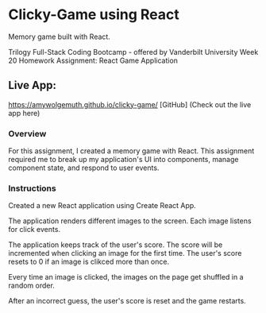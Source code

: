 # Clicky-Game using React
Memory game built with React.

Trilogy Full-Stack Coding Bootcamp - offered by Vanderbilt University
Week 20 Homework Assignment: React Game Application

## Live App:
https://amywolgemuth.github.io/clicky-game/
[GitHub] (Check out the live app here)

### Overview
For this assignment, I created a memory game with React. This assignment required me to break up my application's UI into components, manage component state, and respond to user events.

### Instructions
Created a new React application using Create React App.

The application renders different images to the screen. Each image listens for click events.

The application keeps track of the user's score. The score will be incremented when clicking an image for the first time. The user's score resets to 0 if an image is clikced more than once.

Every time an image is clicked, the images on the page get shuffled in a random order.

After an incorrect guess, the user's score is reset and the game restarts.
